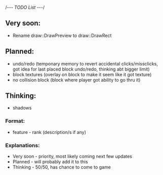 /*--- TODO List ---*/
## Very soon:
- Rename draw::DrawPreview to draw::DrawRect

## Planned:
- undo/redo
(temponary memory to revert accidental clicks/missclicks, got idea for last placed block undo/redo, thinking abt bigger limit)
- block textures
(overlay on block to make it seem like it got texture)
- no collision block
(block where player got ability to go thru it)

## Thinking:
-  shadows

### Format:
- feature - rank
(description/s if any)
### Explanations:
- Very soon - priority, most likely coming next few updates
- Planned   - will probably add it to this
- Thinking  - 50/50, has chance to come to game

